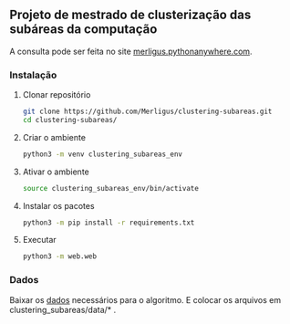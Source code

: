 ## Projeto de mestrado de clusterização das subáreas da computação

A consulta pode ser feita no site [merligus.pythonanywhere.com](https://merligus.pythonanywhere.com).

### Instalação

1. Clonar repositório
   ```sh
   git clone https://github.com/Merligus/clustering-subareas.git
   cd clustering-subareas/
   ```
2. Criar o ambiente
   ```sh
   python3 -m venv clustering_subareas_env
   ```
3. Ativar o ambiente
    ```sh
    source clustering_subareas_env/bin/activate
    ```
4. Instalar os pacotes
    ```sh
    python3 -m pip install -r requirements.txt
    ```
5. Executar
    ```sh
    python3 -m web.web
    ```

### Dados

Baixar os [dados](https://drive.google.com/drive/folders/1o9CFw8kaRpTW1oUa4SBXMNNRt5XwOXBE?usp=sharing) necessários para o algoritmo. E colocar os arquivos em clustering_subareas/data/* .
